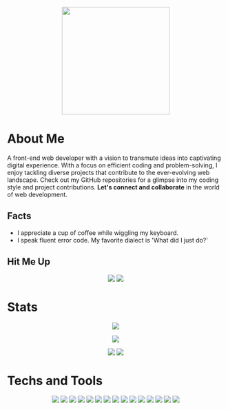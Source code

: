 <p align="center">
  <a href="https://skillicons.dev">
    <img width=250 src="https://i.postimg.cc/XvnY7jtZ/github.webp" />
  </a>
</p>

# About Me
A front-end web developer with a vision to transmute ideas into captivating digital experience. With a focus on efficient coding and problem-solving, I enjoy tackling diverse projects that contribute to the ever-evolving web landscape. Check out my GitHub repositories for a glimpse into my coding style and project contributions. **Let's connect and collaborate** in the world of web development.
## Facts
- I appreciate a cup of coffee while wiggling my keyboard.
- I speak fluent error code. My favorite dialect is 'What did I just do?'
## Hit Me Up
<p align="center">
	<a href="https://discordapp.com/users/413222831296610305"><img src="https://skillicons.dev/icons?i=discord"/></a>
	<a href="https://www.linkedin.com/in/kmjahanzaib"><img src="https://skillicons.dev/icons?i=linkedin"/></a>
</p>

# Stats
<p align="center">
<img src="http://github-profile-summary-cards.vercel.app/api/cards/profile-details?username=ZaibLComrade&theme=github_dark"/>
</p>

<p align="center">
<img src="https://github-readme-streak-stats.herokuapp.com?user=ZaibLComrade&theme=dark&date_format=M%20j%5B%2C%20Y%5D&mode=weekly&card_width=600&border=23EB7F&ring=23EB7F&fire=CBD760&stroke=5BE2EB&sideLabels=5BE2EB&currStreakNum=5BE2EB&sideNums=5BE2EB&currStreakLabel=23EB7F&dates=23EB7F&excludeDaysLabel=23EB7F)"/>

<p align="center">
<img src="http://github-profile-summary-cards.vercel.app/api/cards/repos-per-language?username=ZaibLComrade&theme=github_dark&exclude=vim,c"/>
<img src="http://github-profile-summary-cards.vercel.app/api/cards/stats?username=ZaibLComrade&theme=github_dark"/>
</p>
</p>

# Techs and Tools
<p align="center">
  <a><img src="https://skillicons.dev/icons?i=react"/></a>
  <a><img src="https://skillicons.dev/icons?i=tailwind"/></a>
  <a><img src="https://skillicons.dev/icons?i=mongodb"/></a>
  <a><img src="https://skillicons.dev/icons?i=firebase"/></a>
  <a><img src="https://skillicons.dev/icons?i=html"/></a>
  <a><img src="https://skillicons.dev/icons?i=css"/></a>
  <a><img src="https://skillicons.dev/icons?i=js"/></a>
  <a><img src="https://skillicons.dev/icons?i=git"/></a>
  <a><img src="https://skillicons.dev/icons?i=c"/></a>
  <a><img src="https://skillicons.dev/icons?i=mui"/></a>
  <a><img src="https://skillicons.dev/icons?i=nodejs"/></a>
  <a><img src="https://skillicons.dev/icons?i=expressjs"/></a>
  <a><img src="https://skillicons.dev/icons?i=vite"/></a>
  <a><img src="https://skillicons.dev/icons?i=neovim"/></a>
  <a><img src="https://skillicons.dev/icons?i=vscode"/></a>
</p>

